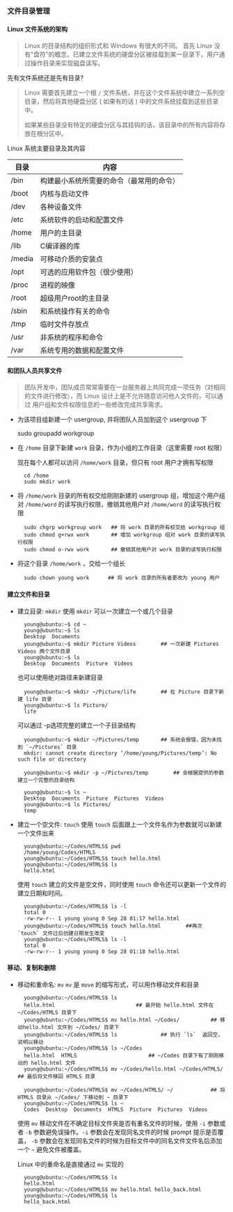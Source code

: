 ### 文件目录管理

#### Linux 文件系统的架构

> Linux 的目录结构的组织形式和 Windows 有很大的不同。
首先 Linux 没有"盘符"的概念，已建立文件系统的硬盘分区被挂载到某一目录下，用户通过操作目录来实现磁盘读写。

先有文件系统还是先有目录?

> Linux 需要首先建立一个根 `/` 文件系统，并在这个文件系统中建立一系列空目录，然后将其他硬盘分区 ( 如果有的话 ) 中的文件系统挂载到这些目录中。
> 
> 如果某些目录没有特定的硬盘分区与其挂钩的话，该目录中的所有内容将存放在根分区中。

Linux 系统主要目录及其内容

| 目录  | 内容 |
| ----  | ---- |
| /bin  | 构建最小系统所需要的命令（最常用的命令）|
| /boot | 内核与启动文件 |
| /dev  | 各种设备文件 |
| /etc  | 系统软件的启动和配置文件 |
| /home | 用户的主目录 |
| /lib  | C编译器的库 |
| /media| 可移动介质的安装点 |
| /opt  | 可选的应用软件包（很少使用）|
| /proc | 进程的映像 |
| /root | 超级用户root的主目录 |
| /sbin | 和系统操作有关的命令 |
| /tmp  | 临时文件存放点 |
| /usr  | 非系统的程序和命令 |
| /var  | 系统专用的数据和配置文件 |

#### 和团队人员共享文件

> 团队开发中，团队成员常常需要在一台服务器上共同完成一项任务（对相同的文件进行修改），而 Linux 设计上是不允许随意访问他人文件的，可以通过 用户组和文件权限信息的一些修改完成共享需求。

- 为该项目组新建一个 usergroup, 并将团队人员加到这个 usergroup 下

    sudo groupadd workgroup

- 在 `/home` 目录下新建 `work` 目录，作为小组的工作目录（这里需要 root 权限）
    
    现在每个人都可以访问 `/home/work` 目录，但只有 root 用户才拥有写权限

        cd /home
        sudo mkdir work

- 将 `/home/work` 目录的所有权交给刚刚新建的 usergroup 组，增加这个用户组对 `/home/word` 的读写执行权限，撤销其他用户对 `/home/word` 的读写执行权限

        sudo chgrp workgroup work   ## 将 work 目录的所有权交给 workgroup 组
        sudo chmod g+rwx work       ## 增加 workgroup 组对 work 目录的读写执行权限
        sudo chmod o-rwx work       ## 撤销其他用户对 work 目录的读写执行权限

- 将这个目录 `/home/work` ，交给一个组长
    
        sudo chown young work      ## 将 work 目录的所有者更改为 young 用户

#### 建立文件和目录
- 建立目录: `mkdir`
    使用 `mkdir` 可以一次建立一个或几个目录
        
        young@ubuntu:~$ cd ~
        young@ubuntu:~$ ls
        Desktop  Documents
        young@ubuntu:~$ mkdir Picture Videos        ## 一次新建 Pictures Videos 两个文件目录
        young@ubuntu:~$ ls
        Desktop  Documents  Picture  Videos

    也可以使用绝对路径来新建目录
        
        young@ubuntu:~$ mkdir ~/Picture/life        ## 在 Picture 目录下新建 life 目录
        young@ubuntu:~$ ls Picture/
        life

    可以通过 -p选项完整的建立一个子目录结构

        young@ubuntu:~$ mkdir ~/Pictures/temp       ## 系统会报错，因为未找到 `~/Pictures` 目录
        mkdir: cannot create directory ‘/home/young/Pictures/temp’: No such file or directory

        young@ubuntu:~$ mkdir -p ~/Pictures/temp        ## 会根据提供的参数建立一个完整的目录结构
        
        young@ubuntu:~$ ls ~
        Desktop  Documents  Picture  Pictures  Videos
        young@ubuntu:~$ ls Pictures/
        temp

- 建立一个空文件: `touch`
    使用 `touch` 后面跟上一个文件名作为参数就可以新建一个文件出来
    
        young@ubuntu:~/Codes/HTMLS$ pwd
        /home/young/Codes/HTMLS
        young@ubuntu:~/Codes/HTMLS$ touch hello.html
        young@ubuntu:~/Codes/HTMLS$ ls
        hello.html
    
    使用 `touch` 建立的文件是空文件，同时使用 `touch` 命令还可以更新一个文件的建立日期和时间。

        young@ubuntu:~/Codes/HTMLS$ ls -l
        total 0
        -rw-rw-r-- 1 young young 0 Sep 28 01:17 hello.html
        young@ubuntu:~/Codes/HTMLS$ touch hello.html        ##再次 `touch` 文件过后创建日期发生改变
        young@ubuntu:~/Codes/HTMLS$ ls -l
        total 0
        -rw-rw-r-- 1 young young 0 Sep 28 01:18 hello.html

#### 移动、复制和删除
- 移动和重命名: `mv`
    `mv` 是 `move` 的缩写形式，可以用作移动文件和目录

        young@ubuntu:~/Codes/HTMLS$ ls
        hello.html                          ## 最开始 hello.html 文件在 ~/Codes/HTMLS 目录下
        young@ubuntu:~/Codes/HTMLS$ mv hello.html ~/Codes/          ## 移动hello.html 文件到 ~/Codes/ 目录下
        young@ubuntu:~/Codes/HTMLS$ ls              ## 执行 `ls`  返回空，说明以移动
        young@ubuntu:~/Codes/HTMLS$ ls ~/Codes
        hello.html  HTMLS                       ## ~/Codes 目录下有了刚刚移动的 hello.html 文件
        young@ubuntu:~/Codes/HTMLS$ mv ~/Codes/hello.html ~/Codes/HTMLS/        ## 最后将文件移回 HTMLS 目录

        young@ubuntu:~/Codes/HTMLS$ mv ~/Codes/HTMLS/ ~/            ## 将 HTMLS 目录从 ~/Codes/ 下移动到 ~ 目录下
        young@ubuntu:~/Codes/HTMLS$ ls ~
        Codes  Desktop  Documents  HTMLS  Picture  Pictures  Videos

    使用 `mv` 移动文件在不确定目标文件夹是否有重名文件的时候，使用 `-i` 参数或者 `-b` 参数避免误操作。`-i` 参数会在发现同名文件的时候 prompt 提示是否覆盖， `-b` 参数会在发现同名文件的时候为目标文件中的同名文件文件名后添加一个 `~` 避免文件被覆盖。

    Linux 中的重命名是直接通过 `mv` 实现的
    
        young@ubuntu:~/Codes/HTMLS$ ls
        hello.html
        young@ubuntu:~/Codes/HTMLS$ mv hello.html hello_back.html
        young@ubuntu:~/Codes/HTMLS$ ls
        hello_back.html


